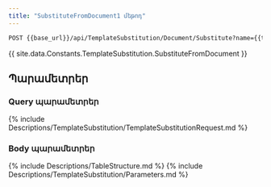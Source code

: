 ```yaml
---
title: "SubstituteFromDocument1 մեթոդ" 
---
```


```txt
POST {{base_url}}/api/TemplateSubstitution/Document/Substitute?name={{template_name}}&type={{template_type}}
```

{{ site.data.Constants.TemplateSubstitution.SubstituteFromDocument }}

## Պարամետրեր

### Query պարամետրեր

{% include Descriptions/TemplateSubstitution/TemplateSubstitutionRequest.md %}

### Body պարամետրեր

{% include Descriptions/TableStructure.md %}
{% include Descriptions/TemplateSubstitution/Parameters.md %}

